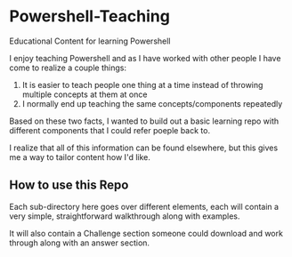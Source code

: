 # Powershell-Teaching
Educational Content for learning Powershell

I enjoy teaching Powershell and as I have worked with other people I have come to realize a couple things:

1. It is easier to teach people one thing at a time instead of throwing multiple concepts at them at once
2. I normally end up teaching the same concepts/components repeatedly

Based on these two facts, I wanted to build out a basic learning repo with different components that I could refer poeple back to.

I realize that all of this information can be found elsewhere, but this gives me a way to tailor content how I'd like.

## How to use this Repo
Each sub-directory here goes over different elements, each will contain a very simple, straightforward walkthrough along with examples.

It will also contain a Challenge section someone could download and work through along with an answer section.
